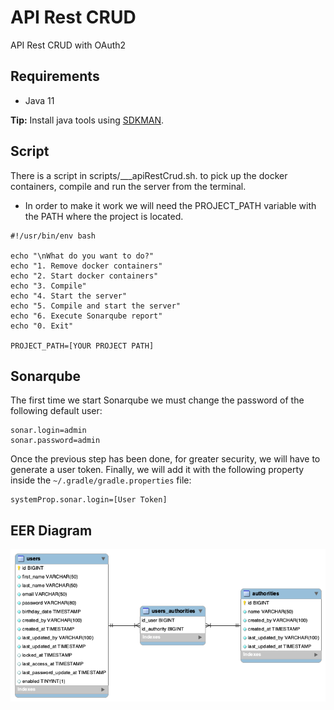 # API Rest CRUD

API Rest CRUD with OAuth2

## Requirements

- Java 11

**Tip:** Install java tools using [SDKMAN](https://sdkman.io).

## Script

There is a script in scripts/___apiRestCrud.sh. to pick up the docker containers, compile and run the server from the terminal.

- In order to make it work we will need the PROJECT_PATH variable with the PATH where the project is located.

```shell
#!/usr/bin/env bash

echo "\nWhat do you want to do?"
echo "1. Remove docker containers"
echo "2. Start docker containers"
echo "3. Compile"
echo "4. Start the server"
echo "5. Compile and start the server"
echo "6. Execute Sonarqube report"
echo "0. Exit"

PROJECT_PATH=[YOUR PROJECT PATH]
```

## Sonarqube

The first time we start Sonarqube we must change the password of the following default user:

    sonar.login=admin
    sonar.password=admin

Once the previous step has been done, for greater security, we will have to generate a user token. Finally, we will add it with the
following property inside the ```~/.gradle/gradle.properties``` file:

    systemProp.sonar.login=[User Token]

## EER Diagram

![EER Diagram](database/EER-Diagram.png)